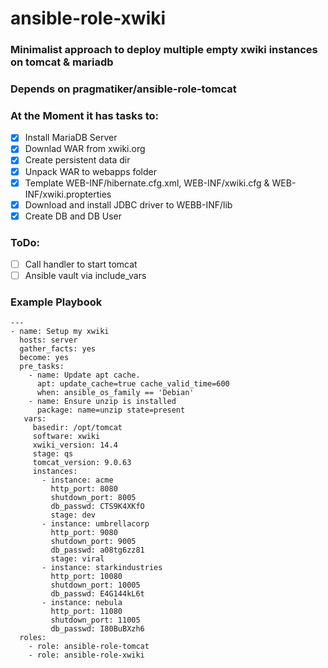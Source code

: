 # ansible-role-xwiki

### Minimalist approach to deploy multiple empty xwiki instances on tomcat & mariadb
### Depends on pragmatiker/ansible-role-tomcat

### At the Moment it has tasks to:
- [x] Install MariaDB Server
- [x] Downlad WAR from xwiki.org
- [x] Create persistent data dir 
- [x] Unpack WAR to webapps folder 
- [x] Template WEB-INF/hibernate.cfg.xml, WEB-INF/xwiki.cfg & WEB-INF/xwiki.propterties
- [x] Download and install JDBC driver to WEBB-INF/lib
- [x] Create DB and DB User

### ToDo:
- [ ] Call handler to start tomcat
- [ ] Ansible vault via include_vars
 
### Example Playbook 
```
---
- name: Setup my xwiki
  hosts: server
  gather_facts: yes
  become: yes
  pre_tasks:
    - name: Update apt cache.
      apt: update_cache=true cache_valid_time=600
      when: ansible_os_family == 'Debian'
    - name: Ensure unzip is installed
      package: name=unzip state=present
   vars:
     basedir: /opt/tomcat
     software: xwiki
     xwiki_version: 14.4
     stage: qs
     tomcat_version: 9.0.63
     instances:
       - instance: acme
         http_port: 8080
         shutdown_port: 8005
         db_passwd: CTS9K4XKfO
         stage: dev
       - instance: umbrellacorp
         http_port: 9080
         shutdown_port: 9005
         db_passwd: a08tg6zz81
         stage: viral
       - instance: starkindustries
         http_port: 10080
         shutdown_port: 10005
         db_passwd: E4G144kL6t
       - instance: nebula
         http_port: 11080
         shutdown_port: 11005
         db_passwd: I80BuBXzh6
  roles:
    - role: ansible-role-tomcat
    - role: ansible-role-xwiki
